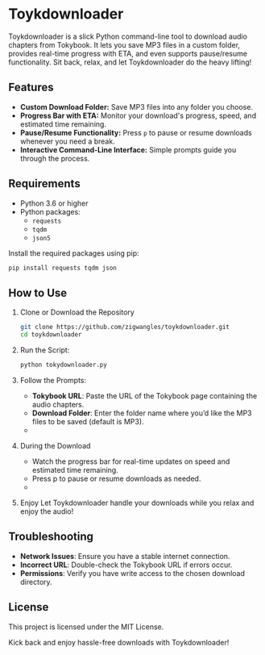 # Toykdownloader

Toykdownloader is a slick Python command-line tool to download audio chapters from Tokybook. It lets you save MP3 files in a custom folder, provides real-time progress with ETA, and even supports pause/resume functionality. Sit back, relax, and let Toykdownloader do the heavy lifting!

## Features

- **Custom Download Folder:** Save MP3 files into any folder you choose.
- **Progress Bar with ETA:** Monitor your download's progress, speed, and estimated time remaining.
- **Pause/Resume Functionality:** Press `p` to pause or resume downloads whenever you need a break.
- **Interactive Command-Line Interface:** Simple prompts guide you through the process.

## Requirements

- Python 3.6 or higher
- Python packages:
  - `requests`
  - `tqdm`
  - `json5`

Install the required packages using pip:

```bash
pip install requests tqdm json
```

## How to Use
1. Clone or Download the Repository
   ```bash
   git clone https://github.com/zigwangles/toykdownloader.git
   cd toykdownloader
   ```
   
2. Run the Script:
   ```bash
   python tokydownloader.py
   ```
   
3. Follow the Prompts:
   - **Tokybook URL**: Paste the URL of the Tokybook page containing the audio chapters.
   - **Download Folder**: Enter the folder name where you’d like the MP3 files to be saved (default is MP3).
   - 
4. During the Download
   - Watch the progress bar for real-time updates on speed and estimated time remaining.
   - Press p to pause or resume downloads as needed.
   - 
5. Enjoy
   Let Toykdownloader handle your downloads while you relax and enjoy the audio!

## Troubleshooting
   - **Network Issues**: Ensure you have a stable internet connection.
   - **Incorrect URL**: Double-check the Tokybook URL if errors occur.
   - **Permissions**: Verify you have write access to the chosen download directory.

## License
This project is licensed under the MIT License.

Kick back and enjoy hassle-free downloads with Toykdownloader!
